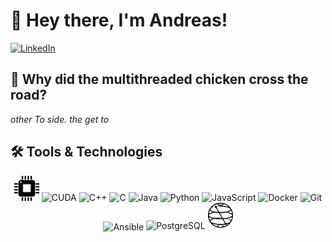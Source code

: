 # 👋 Hey there, I'm Andreas!
[![LinkedIn](https://img.shields.io/badge/LinkedIn-%230077B5.svg?style=flat&logo=linkedin&logoColor=white)](https://www.linkedin.com/in/astratakis/)

## 🐔 Why did the multithreaded chicken cross the road?
<p><em>other To side. the get to</em></p>

## 🛠️ Tools & Technologies

<p align="center">
  <img src="./assets/vhdl.svg" width="40" height="40" alt="VHDL"/>
  <img src="https://www.svgrepo.com/show/373541/cuda.svg" width="40" height="40" alt="CUDA"/>
  <img src="https://cdn.jsdelivr.net/gh/devicons/devicon/icons/cplusplus/cplusplus-original.svg" width="40" height="40" alt="C++"/>
  <img src="https://cdn.jsdelivr.net/gh/devicons/devicon/icons/c/c-original.svg" width="40" height="40" alt="C"/>
  <img src="https://cdn.jsdelivr.net/gh/devicons/devicon/icons/java/java-original.svg" width="40" height="40" alt="Java"/>
  <img src="https://cdn.jsdelivr.net/gh/devicons/devicon/icons/python/python-original.svg" width="40" height="40" alt="Python"/>
  <img src="https://cdn.jsdelivr.net/gh/devicons/devicon/icons/javascript/javascript-original.svg" width="40" height="40" alt="JavaScript"/>
  <img src="https://cdn.jsdelivr.net/gh/devicons/devicon/icons/docker/docker-original.svg" width="40" height="40" alt="Docker"/>
  <img src="https://cdn.jsdelivr.net/gh/devicons/devicon/icons/git/git-original.svg" width="40" height="40" alt="Git"/>
  <img src="https://cdn.jsdelivr.net/gh/devicons/devicon/icons/ansible/ansible-original.svg" width="40" height="40" alt="Ansible" style="position: relative; top: 4px;"/>
  <img src="https://cdn.jsdelivr.net/gh/devicons/devicon/icons/postgresql/postgresql-original.svg" width="40" height="40" alt="PostgreSQL" style="position: relative; top: 2px;"/>
  <img src="./assets/qiskit.svg" width="40" height="40" alt="Qiskit"/>
</p>
